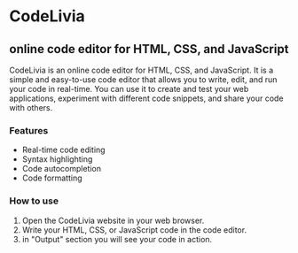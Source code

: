 # CodeLivia

## online code editor for HTML, CSS, and JavaScript

CodeLivia is an online code editor for HTML, CSS, and JavaScript. It is a simple and easy-to-use code editor that allows you to write, edit, and run your code in real-time. You can use it to create and test your web applications, experiment with different code snippets, and share your code with others.

### Features

- Real-time code editing
- Syntax highlighting
- Code autocompletion
- Code formatting

### How to use

1. Open the CodeLivia website in your web browser.
2. Write your HTML, CSS, or JavaScript code in the code editor.
3. in "Output" section you will see your code in action.
